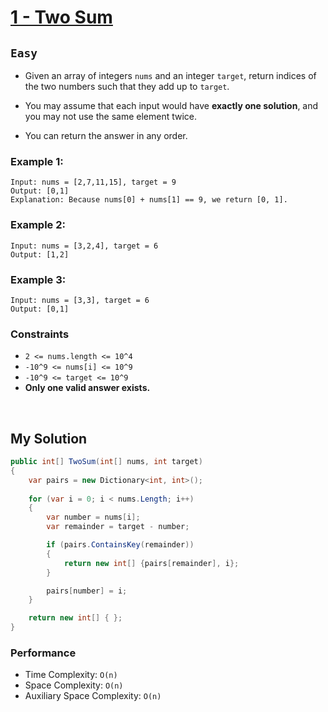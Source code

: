 [leet]: https://leetcode.com/problems/two-sum/

# [1 - Two Sum][leet]

## ```Easy```

- Given an array of integers ```nums``` and an integer ```target```, return indices of the two numbers such that they add up to ```target```.

- You may assume that each input would have **exactly one solution**, and you may not use the same element twice.

- You can return the answer in any order.

### Example 1:

```
Input: nums = [2,7,11,15], target = 9
Output: [0,1]
Explanation: Because nums[0] + nums[1] == 9, we return [0, 1].
```

### Example 2:

```
Input: nums = [3,2,4], target = 6
Output: [1,2]
```

### Example 3:
```
Input: nums = [3,3], target = 6
Output: [0,1]
```

### Constraints
- ```2 <= nums.length <= 10^4```
- ```-10^9 <= nums[i] <= 10^9```
- ```-10^9 <= target <= 10^9```
- **Only one valid answer exists.**

<br>

## My Solution

```cs
public int[] TwoSum(int[] nums, int target)
{
    var pairs = new Dictionary<int, int>();
    
    for (var i = 0; i < nums.Length; i++)
    {
        var number = nums[i];
        var remainder = target - number;

        if (pairs.ContainsKey(remainder))
        {
            return new int[] {pairs[remainder], i};
        }

        pairs[number] = i;
    }

    return new int[] { };
}
```

### Performance

- Time Complexity: ```O(n)```
- Space Complexity: ```O(n)```
- Auxiliary Space Complexity: ```O(n)```

